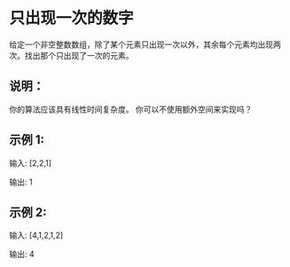 # 只出现一次的数字
 
给定一个非空整数数组，除了某个元素只出现一次以外，其余每个元素均出现两次。找出那个只出现了一次的元素。

## 说明：

你的算法应该具有线性时间复杂度。 你可以不使用额外空间来实现吗？

## 示例 1:

输入: [2,2,1]

输出: 1

## 示例 2:

输入: [4,1,2,1,2]

输出: 4


